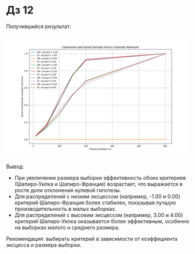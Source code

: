 # Дз 12

Получившийся результат: 

![image.png](image.png)

Вывод:

- При увеличении размера выборки эффективность обоих критериев (Шапиро-Уилка и Шапиро-Франция) возрастает, что выражается в росте доли отклонения нулевой гипотезы.
- Для распределений с низким эксцессом (например, -1.00 и 0.00) критерий Шапиро-Франция более стабилен, показывая лучшую производительность в малых выборках.
- Для распределений с высоким эксцессом (например, 3.00 и 4.00) критерий Шапиро-Уилка оказывается более эффективным, особенно на выборках малого и среднего размера.

Рекомендация: выбирать критерий в зависимости от коэффициента эксцесса и размера выборки.


